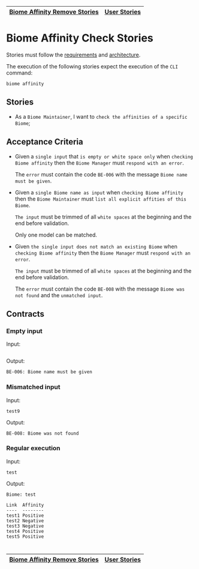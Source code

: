 | [Biome Affinity Remove Stories](affinity_remove.md) | [User Stories](../README.md) |
| --------------------------------------------------- | ---------------------------- |

# Biome Affinity Check Stories

Stories must follow the [requirements](../../requirements/definitions/biome_definition.md) and [architecture](../../architecture/README.md).

The execution of the following stories expect the execution of the `CLI` command:

```
biome affinity
```

## Stories

- As a `Biome Maintainer`, I want to `check the affinities of a specific Biome`;

## Acceptance Criteria

- Given a `single input` that `is empty or white space only` when `checking Biome affinity` then the `Biome Manager` must `respond with an error`.

  The `error` must contain the code `BE-006` with the message `Biome name must be given`.

- Given a `single Biome name as input` when `checking Biome affinity` then the `Biome Maintainer` must `list all explicit affities of this Biome`.

  `The input` must be trimmed of all `white spaces` at the beginning and the end before validation.

  Only one model can be matched.

- Given `the single input does not match an existing Biome` when `checking Biome affinity` then the `Biome Manager` must `respond with an error`.

  `The input` must be trimmed of all `white spaces` at the beginning and the end before validation.

  The `error` must contain the code `BE-008` with the message `Biome was not found` and the `unmatched input`.

## Contracts

### Empty input

Input:

```

```

Output:

```
BE-006: Biome name must be given
```

### Mismatched input

Input:

```
test9
```

Output:

```
BE-008: Biome was not found
```

### Regular execution

Input:

```
test
```

Output:

```
Biome: test

Link  Affinity
----  --------
test1 Positive
test2 Negative
test3 Negative
test4 Positive
test5 Positive
```

#

| [Biome Affinity Remove Stories](affinity_remove.md) | [User Stories](../README.md) |
| --------------------------------------------------- | ---------------------------- |
